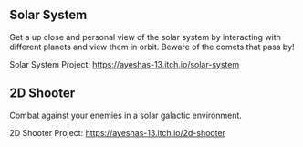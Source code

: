 ## Solar System

Get a up close and personal view of the solar system by interacting with different planets and view them in orbit. Beware of the comets that pass by!

Solar System Project: https://ayeshas-13.itch.io/solar-system


## 2D Shooter

Combat against your enemies in a solar galactic environment.

2D Shooter Project: https://ayeshas-13.itch.io/2d-shooter
